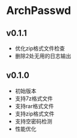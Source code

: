 # ArchPasswd

## v0.1.1
- 优化zip格式文件检查
- 删除2处无用的日志输出

## v0.1.0
- 初始版本
- 支持7z格式文件
- 支持rar格式文件
- 支持zip格式文件
- 支持空密码检测
- 性能优化

